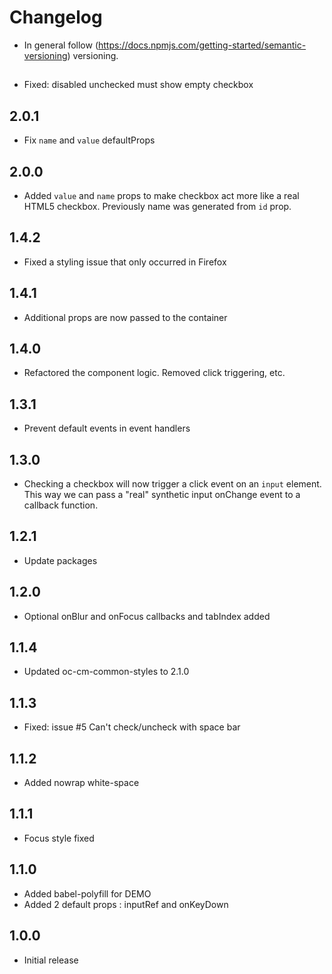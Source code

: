 # Changelog

* In general follow (https://docs.npmjs.com/getting-started/semantic-versioning) versioning.

## <next>
* Fixed: disabled unchecked must show empty checkbox

## 2.0.1
* Fix `name` and `value` defaultProps

## 2.0.0
* Added `value` and `name` props to make checkbox act more like a real HTML5 checkbox. Previously
name was generated from `id` prop.

## 1.4.2
* Fixed a styling issue that only occurred in Firefox

## 1.4.1
* Additional props are now passed to the container

## 1.4.0
* Refactored the component logic. Removed click triggering, etc.

## 1.3.1
* Prevent default events in event handlers

## 1.3.0
* Checking a checkbox will now trigger a click event on an `input` element. This way we can
pass a "real" synthetic input onChange event to a callback function.

## 1.2.1
* Update packages

## 1.2.0
* Optional onBlur and onFocus callbacks and tabIndex added

## 1.1.4
* Updated oc-cm-common-styles to 2.1.0

## 1.1.3
* Fixed: issue #5 Can't check/uncheck with space bar

## 1.1.2
* Added nowrap white-space

## 1.1.1
* Focus style fixed

## 1.1.0
* Added babel-polyfill for DEMO
* Added 2 default props : inputRef and onKeyDown

## 1.0.0
* Initial release
